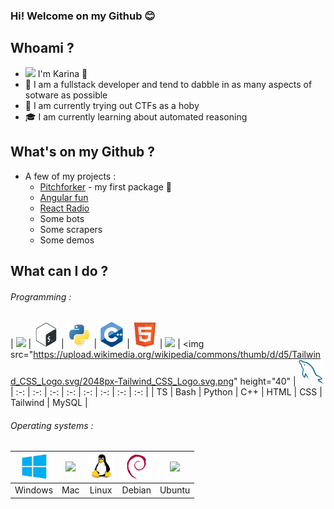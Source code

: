 ### Hi! Welcome on my Github 😊

## Whoami ?

- <img src="https://avatars.githubusercontent.com/u/33750212?s=96&v=4" height="20"> I'm Karina :wave:
- :seedling: I am a fullstack developer and tend to dabble in as many aspects of sotware as possible
- :triangular_flag_on_post: I am currently trying out CTFs as a hoby
- :mortar_board: I am currently learning about automated reasoning

## What's on my Github ?

- A few of my projects :
  - [Pitchforker](https://github.com/karinadelcheva/pitchforker) - my first package 🥲
  - [Angular fun](https://github.com/karinadelcheva/angular-firebase-kd)
  - [React Radio](https://github.com/karinadelcheva/online-radio-website)
  - Some bots
  - Some scrapers
  - Some demos

## What can I do ?

###### Programming :

| <img src="https://upload.wikimedia.org/wikipedia/commons/thumb/4/4c/Typescript_logo_2020.svg/2048px-Typescript_logo_2020.svg.png" height="40"> | <img src="https://raw.githubusercontent.com/devicons/devicon/master/icons/bash/bash-original.svg" height="40"> | <img src="https://raw.githubusercontent.com/devicons/devicon/master/icons/python/python-original.svg" height="40"> | <img src="https://raw.githubusercontent.com/devicons/devicon/master/icons/cplusplus/cplusplus-original.svg" height="40"> | <img src="https://raw.githubusercontent.com/devicons/devicon/master/icons/html5/html5-original.svg" height="40"> | <img
src="https://upload.wikimedia.org/wikipedia/commons/thumb/d/d5/CSS3_logo_and_wordmark.svg/1452px-CSS3_logo_and_wordmark.svg.png"  height="40"> | <img
src="https://upload.wikimedia.org/wikipedia/commons/thumb/d/d5/Tailwind_CSS_Logo.svg/2048px-Tailwind_CSS_Logo.svg.png" height="40" | <img src="https://raw.githubusercontent.com/devicons/devicon/master/icons/mysql/mysql-original.svg" height="40"> 
| :-: | :-: | :-: | :-: | :-: | :-: | :-: | :-: | 
| TS | Bash | Python | C++ | HTML | CSS | Tailwind | MySQL |

###### Operating systems :

| <img src="https://raw.githubusercontent.com/devicons/devicon/master/icons/windows8/windows8-original.svg" height="40"> | <img src="https://upload.wikimedia.org/wikipedia/commons/thumb/1/15/Apple_logo_hollow.svg/1200px-Apple_logo_hollow.svg.png" height="40"> | <img src="https://raw.githubusercontent.com/devicons/devicon/master/icons/linux/linux-original.svg" height="40"> | <img src="https://raw.githubusercontent.com/devicons/devicon/master/icons/debian/debian-original.svg" height="40" > | <img src="https://upload.wikimedia.org/wikipedia/commons/thumb/5/54/Ubuntu-Logo_ohne_Schriftzug.svg/2048px-Ubuntu-Logo_ohne_Schriftzug.svg.png" height="40"> |
| :-: | :-: | :-: | :-: | :-: | 
| Windows | Mac | Linux | Debian | Ubuntu | 


<!-- ## What am I working on ?

| Project : | Starting date : | Status : | Involvements : |
| :-: | :-: | :-: | :-: |
| Graduation project : Developing a micro USB safe-station | 22/08/2022 | :hourglass_flowing_sand: | <img src="https://raw.githubusercontent.com/devicons/devicon/master/icons/bash/bash-original.svg" height="20"><img src="https://raw.githubusercontent.com/devicons/devicon/master/icons/python/python-original.svg" height="20"><img src="https://raw.githubusercontent.com/devicons/devicon/master/icons/linux/linux-original.svg" height="20"><img src="https://www.raspberrypi.com/app/uploads/2020/06/raspberrry_pi_logo.png" height="20"> |

 -->
